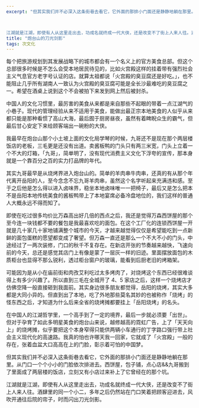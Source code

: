 ```yaml
---
excerpt: "但其实我们并不必深入这条街巷去看它，它外面的那排小门面还是静静地躺在那里。从门口一个个小小的门脸依次排进去。西饼屋，包子铺，点心店&&九哥搬到了里面成了两层楼的饭店，立刻又有小店过来补上了它曾经在的那个坑。



江湖就是江湖，即使有人从这里走出去，功成名就终成一代大侠，还是改变不了街上人来人往。酒肆里的同一个小二，多年之后仍然站在门口笑着把顾客迎进去，风吹开通往后院的帘子，时而闪出刀光剑影。"
title: "炮台山的刀光剑影"
tags: 次文化
---
```


每个把旅游规划到其发展战略下的城市都会有一个名义上的官方美食总部。但这个总部很多时候是不怎么会受本地居民待见的，比如火宫殿这样的挂着带有强烈社会主义气息官方老字号认证的店。就算太祖都说「火宫殿的臭豆腐还是好吃。」，也不能阻止几乎所有湖南人一致认为火宫殿的臭豆腐可能是全长沙最难吃的臭豆腐之一。希望在酒桌上说到这个不会被拍下来发到网上然后被封杀。

中国人的文化习惯里，最厉害的美食从来都是来自那些不起眼的带着一点江湖气的小巷子。现代的管理经验从来不适用于美食，能做出最正宗本地美食的人似乎从来都只能是那种看惯了高山大海，最后囿于厨房昼夜，虽然有着睥睨众生的霸气，但最后甘心安定下来给顾客端出一碗粉的大侠。

我最早在炮台山那个小土坡上面的文化局学琴的时候，九哥还不是现在那个两层楼饭店的老板，三毛更是还没有出道。卖酱板鸭的门头只有两三米宽，门头上立着一个不大的灯箱，「九哥」，简单明了，没有现代消费主义文化下浮夸的宣传，那本身就是一个靠百分之百的实力打品牌的年代。

其实九哥最早是从烧烤界进入炮台山的。简单的羊肉串牛肉串，还真的有从那个年代离开岳阳的人，至今念念不忘九哥羊肉串，虽然这个名字听起来充满违和感。至于之后他是怎么得以进入卤味界，稳坐本地卤味唯一一把椅子，最后又是怎么把本不是岳阳本地传统美食的酱板鸭带上了本地宴席必备冷盘地位的，我们这样的普通人大概永远不得而知了。

即使在吃过很多均价比万森高出好几倍的西点之后，我还是觉得万森西饼屋的那个至今连一块钱都不要的餐包是我最喜欢吃的面包。在这个工厂化的连锁西饼屋一开就是几十家几十家地铺满整个城市的今天，才越来越觉得仅仅是希望能吃到一点新鲜的面包蛋糕的愿望都变成了奢望。但万森一直还是那么一个不大不小的门头，中途经过了一两次装修，门口的秋千不复存在。在新店开张的节奏越来越快，飞速向前的今天，总还是感觉其店门上有像是蒙了一层灰一样的旧迹。里面摆放面包的木质柜台也显得不那么锐利，透过柜台窗户的玻璃，能看到后厨老旧的烤箱架。

可能因为是从小在庙前街和肉孜艾利吃过太多烤肉了，对烧烤这个东西已经很难谈得上有多少兴趣了。所以直到三毛在全城开了 4、5 家店之后，这样一个烧烤店才仿佛空降一般直接砸到我面前。其实身边很多朋友都觉得，岳阳的烧烤，其实大多都是大同小异的。但直到出了本地，吃了外地那些莫名其妙的也被称作「烧烤」的怪东西之后，才知道为什么后来全省的烧烤摊都要挂上「岳阳烧烤」的名头。

在中国人的江湖哲学里，一个高手到了一定的境界，最后一步就必须要「出世」。但对于孕育了如此多明星美食的炮台山来说，越修越高的霓虹广告，上了「天天向上」的烧烤摊，似乎要把这个本身窄得只能供两辆小车通行的丁字路口强行带上社会主义现代化的高速路。我真的怕也许哪天我一回家，它就成了「火宫殿」一般的存在，张着血盆大口高高在上的门脸，彰示着可怕的中国梦。

但其实我们并不必深入这条街巷去看它，它外面的那排小门面还是静静地躺在那里。从门口一个个小小的门脸依次排进去。西饼屋，包子铺，点心店&&九哥搬到了里面成了两层楼的饭店，立刻又有小店过来补上了它曾经在的那个坑。

江湖就是江湖，即使有人从这里走出去，功成名就终成一代大侠，还是改变不了街上人来人往。酒肆里的同一个小二，多年之后仍然站在门口笑着把顾客迎进去，风吹开通往后院的帘子，时而闪出刀光剑影。
